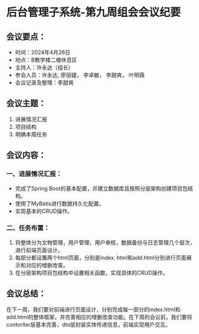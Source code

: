 # 后台管理子系统-第九周组会会议纪要

## 会议要点：

- 时间：2024年4月26日
- 地点：B教学楼二楼休息区
- 主持人：许永达（组长）
- 参会人员：许永达, 廖丽婕， 李卓敏， 李甜爽， 叶明薇
- 会议记录及整理：李甜爽

## 会议主题：

1. 进展情况汇报
2. 项目结构
3. 明确本周任务

## 会议内容：

### 一、进展情况汇报：

- 完成了Spring Boot的基本配置，并建立数据库且按照分层架构创建项目包结构。
- 使用了MyBatis进行数据持久化配置。
- 实现基本的CRUD操作。

### 二、任务布置：

1. 将整体分为文物管理，用户管理，用户审核，数据备份与日志管理几个层次，进行前端页面设计。
2. 每部分都设置两个html页面，分别是index. html和add.html分别进行页面展示和对应的增删改查。
3. 在分层架构项目包结构中设置相关函数，实现具体的CRUD操作。

## 会议总结：

在下一周，我们要对前端进行页面设计，分别完成每一部分的index.html和add.html的整体框架，并完善相应的增删改查功能。在下周的会议前，我们要将contorller层基本完善，dto层封装实体传递信息，前端实现用户交互。
